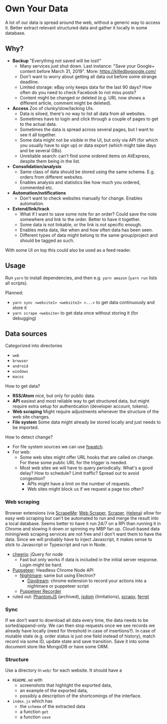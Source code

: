 # Own Your Data

A lot of our data is spread around the web, without a generic way to access it.
Better extract relevant structured data and gather it locally in some database.

## Why?

- **Backup** "Everything not saved will be lost!"
  - Many services just shut down. Last instance: "Save your Google+ content before March 31, 2019". More: https://killedbygoogle.com/
  - Don't want to worry about getting all data out before some strange deadline.
  - Limited storage: eBay only keeps data for the last 90 days? How often do you need to check Facebook to not miss posts?
  - Content might be changed or deleted (e.g. URL now shows a different article, comment might be deleted).
- **Access** Zoo of clunky/slow/lacking UIs.
  - Data is siloed, there's no way to list all data from all websites.
  - Sometimes have to login and click through a couple of pages to get to the actual data.
  - Sometimes the data is spread across several pages, but I want to see it all together.
  - Some data might not be visible in the UI, but only via API (for which you usually have to sign up) or data export (which might take days and be several GBs).
  - Unreliable search: can't find some ordered items on AliExpress, despite them being in the list.
- **Consolidation/analysis**
  - Same class of data should be stored using the same schema. E.g. orders from different websites.
  - Enables analysis and statistics like how much you ordered, commented etc.
- **Automation/notifications**
  - Don't want to check websites manually for change. Enables automation.
- **Extend/link/track**
  - What if I want to save some note for an order? Could save the note somewhere and link to the order. Better to have it together.
  - Some data is not linkable, or the link is not specific enough.
  - Enables meta data, like when and how often data has been seen.
  - Different types of data might belong to the same group/project and should be tagged as such.

With some UI on top this could also be used as a feed reader.

## Usage

Run `yarn` to install dependencies, and then e.g. `yarn amazon` (`yarn run` lists all scripts). 

Planned:
- `yarn sync <website1> <website2> <...>` to get data continuously and store it
- `yarn scrape <website>` to get data once without storing it (for debugging)

## Data sources

Categorized into directories
- `web`
- `browser`
- `android` 
- `windows`
- `macos`

How to get data?
- **RSS/Atom** nice, but only for public data.
- **API** easiest and most reliable way to get structured data, but might require extra setup for authentication (developer account, tokens).
- **Web scraping** Might require adjustments whenever the structure of the web site changes.
- **File system** Some data might already be stored locally and just needs to be imported.

How to detect change?
- For file system sources we can use [fswatch](https://github.com/emcrisostomo/fswatch).
- For web:
  - Some web sites might offer URL hooks that are called on change. For these some public URL for the trigger is needed.
  - Most web sites we will have to query periodically. What's a good delay? How to schedule? Limit traffic? Spread out to avoid congestion?
    - APIs might have a limit on the number of requests.
    - Web sites might block us if we request a page too often?

### Web scraping

Browser extensions (via [ScrapeMe](https://github.com/devrazdev/ScrapeMe#yet-another-tool): [Web Scraper](https://github.com/martinsbalodis/web-scraper-chrome-extension/), [Scraper](https://github.com/mnmldave/scraper), [Helena](https://github.com/schasins/helena)) allow for easy web scraping but can't be automated to run and merge the result into a local database. Seems better to have it run 24/7 on a RPi than running it in Chrome and slowing it down or spinning my MBP fan up.
Cloud-based data mining/web scraping services are not free and I don't want them to have the data.
Since we will probably have to inject Javascript, it makes sense to stick to Javascript or Typescript and run in Node.

- [cheerio](https://github.com/cheeriojs/cheerio): jQuery for node
  - Fast but only works if data is included in the initial server response. Login might be hard.
- [Puppeteer](https://github.com/GoogleChrome/puppeteer): Headless Chrome Node API
  - [Nightmare](https://github.com/segmentio/nightmare): same but using Electron?
    - [Daydream](https://github.com/segmentio/daydream): chrome extension to record your actions into a nightmare or puppeteer script
  - [Puppeteer Recorder](https://github.com/checkly/puppeteer-recorder)
- ruled out: [PhantomJS](https://github.com/ariya/phantomjs) (archived), [jsdom](https://github.com/jsdom/jsdom) (limitations), [scrapy](https://github.com/scrapy/scrapy), [ferret](https://github.com/MontFerret/ferret)

### Sync

If we don't want to download all data every time, the data needs to be sorted/append-only. We can then stop requests once we see records we already have locally (need for threshold in case of insertions?).
In case of mutable state (e.g. order status is just one field instead of history), match record via some ID, update state and save transition.
Save it into some document store like MongoDB or have some ORM.

### Structure

Use a directory in `web/` for each website.  It should have a

- `README.md` with
  - screenshots that highlight the exported data,
  - an example of the exported data,
  - possibly a description of the shortcomings of the interface.
- `index.js` which has
  - the `schema` of the extracted data
  - a function `get`
  - a function `save`
